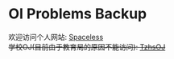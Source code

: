 # OI Problems Backup  

欢迎访问个人网站: [Spaceless](http://Spaceless.me)  
<del>学校OJ(目前由于教育局的原因不能访问): [TzhsOJ](https://www.tzhsoj.com)  </del>

